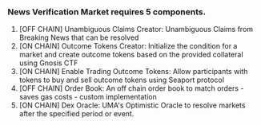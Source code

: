 ### News Verification Market requires 5 components.

1. [OFF CHAIN] Unambiguous Claims Creator: Unambiguous Claims from Breaking News that can be resolved
2. [ON CHAIN] Outcome Tokens Creator: Initialize the condition for a market and create outcome tokens based on the provided collateral using Gnosis CTF
3. [ON CHAIN] Enable Trading Outcome Tokens: Allow participants with tokens to buy and sell outcome tokens using Seaport protocol
4. [OFF CHAIN] Order Book: An off chain order book to match orders - saves gas costs - custom implementation
5. [ON CHAIN] Dex Oracle: UMA's Optimistic Oracle to resolve markets after the specified period or event.
